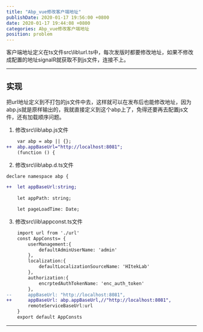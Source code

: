 ```yaml
---
title: "Abp_vue修改客户端地址"
publishDate: 2020-01-17 19:56:00 +0800
date: 2020-01-17 19:44:08 +0800
categories: Abp_vue修改客户端地址
position: problem
---
```


客户端地址定义在ts文件src\lib\url.ts中，每次发版时都要修改地址，如果不修改成配置的地址signalR就获取不到js文件，连接不上。

---

<div id="toc"></div>

## 实现

把url地址定义到不打包的js文件中去，这样就可以在发布后也能修改地址，因为abp.js就是原样输出的，我就直接定义到这个abp上了，免得还要再去配置js文件，还有加载顺序问题。

1. 修改src\lib\abp.js文件

```diff
    var abp = abp || {};
++  abp.appBaseUrl="http://localhost:8081";
    (function () {
```

2. 修改src\lib\abp.d.ts文件

```diff
declare namespace abp {

++  let appBaseUrl:string;
    
    let appPath: string;

    let pageLoadTime: Date;

```

3. 修改src\lib\appconst.ts文件

```diff
    import url from './url'
    const AppConsts= {
        userManagement:{
            defaultAdminUserName: 'admin'
        },
        localization:{
            defaultLocalizationSourceName: 'HItekLab'
        },
        authorization:{
            encrptedAuthTokenName: 'enc_auth_token'
        },
--      appBaseUrl: "http://localhost:8081",
++      appBaseUrl: abp.appBaseUrl,//"http://localhost:8081",
        remoteServiceBaseUrl:url
    }
    export default AppConsts
```

---

